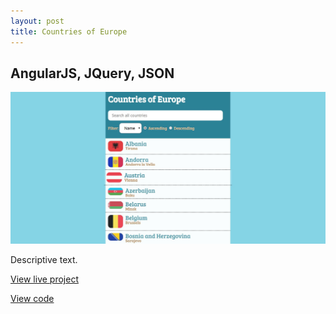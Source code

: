 ```yaml
---
layout: post
title: Countries of Europe
---
```



## AngularJS, JQuery, JSON
<img src="../portfolio1.JPG">
<p>Descriptive text.</p>
<p><a href="nicolemoran.github.io/countries/index.html">View live project</a></p>
<p><a href="https://github.com/nicolemoran/countries_of_europe">View code</a></p>
